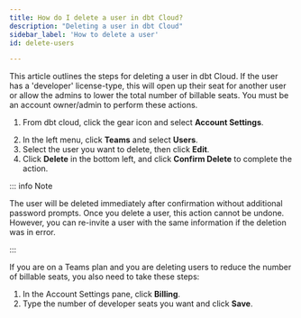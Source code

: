 ```yaml
---
title: How do I delete a user in dbt Cloud?
description: "Deleting a user in dbt Cloud"
sidebar_label: 'How to delete a user'
id: delete-users

---
```


This article outlines the steps for deleting a user in dbt Cloud. If the user has a 'developer' license-type, this will open up their seat for another user or allow the admins to lower the total number of billable seats. You must be an account owner/admin to perform these actions.

1. From  dbt cloud, click the gear icon and select **Account Settings**.

<Lightbox src="/img/docs/dbt-cloud/Navigate To Account Settings.png" title="Navigate to account settings" />

2. In the left menu, click **Teams** and select **Users**.
3. Select the user you want to delete, then click **Edit**. 
4. Click **Delete** in the bottom left, and click **Confirm Delete** to complete the action.

::: info Note

The user will be deleted immediately after confirmation without additional password prompts. Once you delete a user, this action cannot be undone. However, you can re-invite a user with the same information if the deletion was in error. 

:::


<Lightbox src="/img/docs/dbt-cloud/delete_user_20221023.gif" title="Delete users" />

If you are on a Teams plan and you are deleting users to reduce the number of billable seats, you also need to take these steps:
1. In the Account Settings pane, click **Billing**. 
2. Type the number of developer seats you want and click **Save**.

<Lightbox src="/img/docs/dbt-cloud/change-developer-seats.png" title="Developer seats" />
